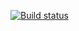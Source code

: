 [![Build status](https://ci.appveyor.com/api/projects/status/f3vdba16p93ycrah?svg=true)](https://ci.appveyor.com/project/MarinaSachko/patterns)

